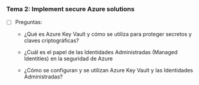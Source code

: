 ### Tema 2: Implement secure Azure solutions	

- [ ] Preguntas:	

  - ¿Qué es Azure Key Vault y cómo se utiliza para proteger secretos y claves criptográficas?	

  - ¿Cuál es el papel de las Identidades Administradas (Managed Identities) en la seguridad de Azure

  - ¿Cómo se configuran y se utilizan Azure Key Vault y las Identidades Administradas?	
